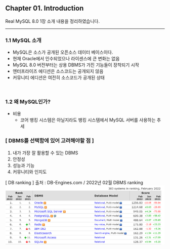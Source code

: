 ## Chapter 01. Introduction

Real MySQL 8.0 1장 소개 내용을 정리하였습니다.

---


### 1.1 MySQL 소개

- MySQL은 소스가 공개된 오픈소스 데이터 베이스이다.
- 현재 Oracle에서 인수되었으나 라이센스에 큰 변화는 없음
- MySQL 8.0 버전부터는 상용 DBMS가 가진 기능들이 장착되기 시작
- 엔터프라이즈 에디션은 소스코드는 공개되지 않음
- 커뮤니티 에디션은 여전히 소스코드가 공개된 상태

<br>

### 1.2 왜 MySQL인가?

- 비용
    - 코어 뱅킹 시스템은 아닐지라도 뱅킹 시스템에서 MySQL 서버를 사용하는 추세


### \[ DBMS를 선택함에 있어 고려해야할 점 ]

1. 내가 가장 잘 활용할 수 있는 DBMS
2. 안정성
3. 성능과 기능
4. 커뮤니티와 인지도

\[ DB ranking ]
출처 : DB-Engines.com  / 2022년 02월 DBMS ranking
![ranking](./ranking.png)

